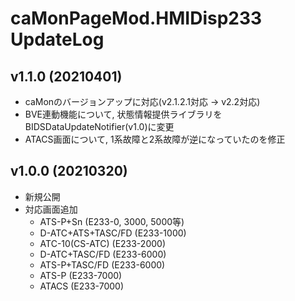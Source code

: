# caMonPageMod.HMIDisp233 UpdateLog
## v1.1.0 (20210401)
- caMonのバージョンアップに対応(v2.1.2.1対応 → v2.2対応)
- BVE連動機能について, 状態情報提供ライブラリをBIDSDataUpdateNotifier(v1.0)に変更
- ATACS画面について, 1系故障と2系故障が逆になっていたのを修正

## v1.0.0 (20210320)
- 新規公開
- 対応画面追加
  - ATS-P+Sn (E233-0, 3000, 5000等)
  - D-ATC+ATS+TASC/FD (E233-1000)
  - ATC-10(CS-ATC) (E233-2000)
  - D-ATC+TASC/FD (E233-6000)
  - ATS-P+TASC/FD (E233-6000)
  - ATS-P (E233-7000)
  - ATACS (E233-7000)
